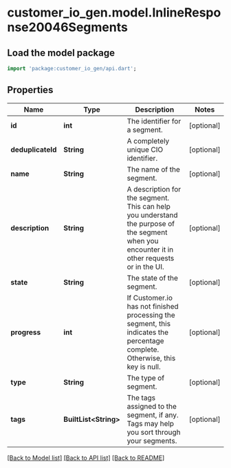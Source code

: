 # customer_io_gen.model.InlineResponse20046Segments

## Load the model package
```dart
import 'package:customer_io_gen/api.dart';
```

## Properties
Name | Type | Description | Notes
------------ | ------------- | ------------- | -------------
**id** | **int** | The identifier for a segment. | [optional] 
**deduplicateId** | **String** | A completely unique CIO identifier. | [optional] 
**name** | **String** | The name of the segment. | [optional] 
**description** | **String** | A description for the segment. This can help you understand the purpose of the segment when you encounter it in other requests or in the UI. | [optional] 
**state** | **String** | The state of the segment.   | [optional] 
**progress** | **int** | If Customer.io has not finished processing the segment, this indicates the percentage complete. Otherwise, this key is null. | [optional] 
**type** | **String** | The type of segment. | [optional] 
**tags** | **BuiltList&lt;String&gt;** | The tags assigned to the segment, if any. Tags may help you sort through your segments. | [optional] 

[[Back to Model list]](../README.md#documentation-for-models) [[Back to API list]](../README.md#documentation-for-api-endpoints) [[Back to README]](../README.md)


